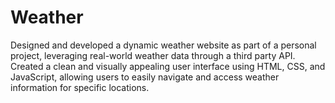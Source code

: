 # Weather
Designed and developed a dynamic weather website as part of a personal project, leveraging real-world weather data through a third party API.  Created a clean and visually appealing user interface using HTML, CSS, and JavaScript, allowing users to easily navigate and access  weather information for specific locations.
